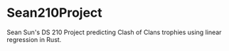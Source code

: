 # Sean210Project
 Sean Sun's DS 210 Project predicting Clash of Clans trophies using linear regression in Rust. 
